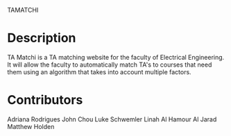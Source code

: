 TAMATCHI

# Description

TA Matchi is a TA matching website for the faculty of Electrical Engineering. 
It will allow the faculty to automatically match TA's to courses that need them using an algorithm that takes into account multiple factors. 

# Contributors
Adriana Rodrigues
John Chou
Luke Schwemler
Linah Al Hamour Al Jarad
Matthew Holden
